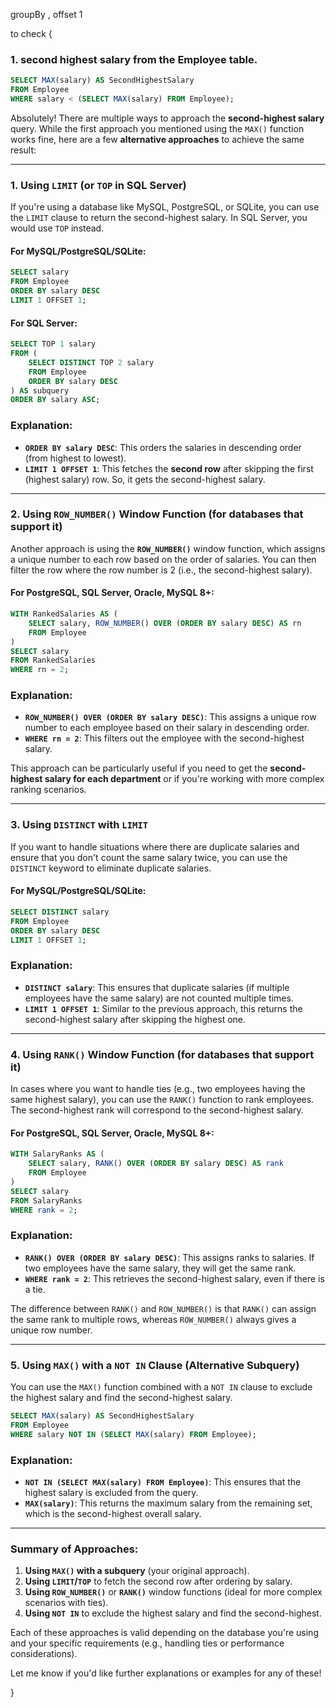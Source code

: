 

groupBy , offset 1


to check {

### **1. second highest salary from the Employee table.**
```sql
SELECT MAX(salary) AS SecondHighestSalary
FROM Employee
WHERE salary < (SELECT MAX(salary) FROM Employee);
```


Absolutely! There are multiple ways to approach the **second-highest salary** query. While the first approach you mentioned using the `MAX()` function works fine, here are a few **alternative approaches** to achieve the same result:

---

### **1. Using `LIMIT` (or `TOP` in SQL Server)**

If you're using a database like MySQL, PostgreSQL, or SQLite, you can use the `LIMIT` clause to return the second-highest salary. In SQL Server, you would use `TOP` instead.

#### **For MySQL/PostgreSQL/SQLite:**
```sql
SELECT salary 
FROM Employee 
ORDER BY salary DESC 
LIMIT 1 OFFSET 1;
```

#### **For SQL Server:**
```sql
SELECT TOP 1 salary
FROM (
    SELECT DISTINCT TOP 2 salary
    FROM Employee
    ORDER BY salary DESC
) AS subquery
ORDER BY salary ASC;
```

### **Explanation:**
- **`ORDER BY salary DESC`**: This orders the salaries in descending order (from highest to lowest).
- **`LIMIT 1 OFFSET 1`**: This fetches the **second row** after skipping the first (highest salary) row. So, it gets the second-highest salary.

---

### **2. Using `ROW_NUMBER()` Window Function (for databases that support it)**

Another approach is using the **`ROW_NUMBER()`** window function, which assigns a unique number to each row based on the order of salaries. You can then filter the row where the row number is 2 (i.e., the second-highest salary).

#### **For PostgreSQL, SQL Server, Oracle, MySQL 8+**:
```sql
WITH RankedSalaries AS (
    SELECT salary, ROW_NUMBER() OVER (ORDER BY salary DESC) AS rn
    FROM Employee
)
SELECT salary 
FROM RankedSalaries
WHERE rn = 2;
```

### **Explanation:**
- **`ROW_NUMBER() OVER (ORDER BY salary DESC)`**: This assigns a unique row number to each employee based on their salary in descending order.
- **`WHERE rn = 2`**: This filters out the employee with the second-highest salary.

This approach can be particularly useful if you need to get the **second-highest salary for each department** or if you're working with more complex ranking scenarios.

---

### **3. Using `DISTINCT` with `LIMIT`**

If you want to handle situations where there are duplicate salaries and ensure that you don't count the same salary twice, you can use the `DISTINCT` keyword to eliminate duplicate salaries.

#### **For MySQL/PostgreSQL/SQLite:**
```sql
SELECT DISTINCT salary
FROM Employee
ORDER BY salary DESC
LIMIT 1 OFFSET 1;
```

### **Explanation:**
- **`DISTINCT salary`**: This ensures that duplicate salaries (if multiple employees have the same salary) are not counted multiple times.
- **`LIMIT 1 OFFSET 1`**: Similar to the previous approach, this returns the second-highest salary after skipping the highest one.

---

### **4. Using `RANK()` Window Function (for databases that support it)**

In cases where you want to handle ties (e.g., two employees having the same highest salary), you can use the `RANK()` function to rank employees. The second-highest rank will correspond to the second-highest salary.

#### **For PostgreSQL, SQL Server, Oracle, MySQL 8+**:
```sql
WITH SalaryRanks AS (
    SELECT salary, RANK() OVER (ORDER BY salary DESC) AS rank
    FROM Employee
)
SELECT salary 
FROM SalaryRanks
WHERE rank = 2;
```

### **Explanation:**
- **`RANK() OVER (ORDER BY salary DESC)`**: This assigns ranks to salaries. If two employees have the same salary, they will get the same rank.
- **`WHERE rank = 2`**: This retrieves the second-highest salary, even if there is a tie.

The difference between `RANK()` and `ROW_NUMBER()` is that `RANK()` can assign the same rank to multiple rows, whereas `ROW_NUMBER()` always gives a unique row number.

---

### **5. Using `MAX()` with a `NOT IN` Clause (Alternative Subquery)**

You can use the `MAX()` function combined with a `NOT IN` clause to exclude the highest salary and find the second-highest salary.

```sql
SELECT MAX(salary) AS SecondHighestSalary
FROM Employee
WHERE salary NOT IN (SELECT MAX(salary) FROM Employee);
```

### **Explanation:**
- **`NOT IN (SELECT MAX(salary) FROM Employee)`**: This ensures that the highest salary is excluded from the query.
- **`MAX(salary)`**: This returns the maximum salary from the remaining set, which is the second-highest overall salary.

---

### **Summary of Approaches:**

1. **Using `MAX()` with a subquery** (your original approach).
2. **Using `LIMIT`/`TOP`** to fetch the second row after ordering by salary.
3. **Using `ROW_NUMBER()`** or **`RANK()`** window functions (ideal for more complex scenarios with ties).
4. **Using `NOT IN`** to exclude the highest salary and find the second-highest.

Each of these approaches is valid depending on the database you're using and your specific requirements (e.g., handling ties or performance considerations).

Let me know if you'd like further explanations or examples for any of these!

}


